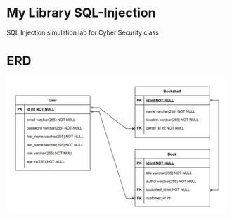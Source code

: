 # My Library SQL-Injection
SQL Injection simulation lab for Cyber Security class

# ERD
<img width="500" src="assets/ERD.png"/>
